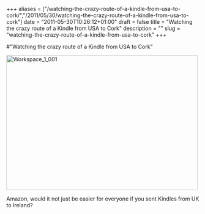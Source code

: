 +++
aliases = ["/watching-the-crazy-route-of-a-kindle-from-usa-to-cork/","/2011/05/30/watching-the-crazy-route-of-a-kindle-from-usa-to-cork"]
date = "2011-05-30T10:26:12+01:00"
draft = false
title = "Watching the crazy route of a Kindle from USA to Cork"
description = ""
slug = "watching-the-crazy-route-of-a-kindle-from-usa-to-cork"
+++

#"Watching the crazy route of a Kindle from USA to Cork"


 <div class='p_embed p_image_embed'>
<a href="http://getfile4.posterous.com/getfile/files.posterous.com/conoroneill/XxT0LXEcmlzLuN5JNFiOtagv0Lg3cGHE8LyZauFqRnuAMlv0nstTl46t5Xb2/Workspace_1_001.png"><img alt="Workspace_1_001" height="353" src="http://getfile5.posterous.com/getfile/files.posterous.com/conoroneill/w9ztuenazq6pN24T84U4rGpnqaJwyPDzGQTMlBMfueqOWiqTISo1OqdjsLcN/Workspace_1_001.png.scaled.500.jpg" width="500" /></a>
</div>
<p>Amazon, would it not just be easier for everyone if you sent Kindles from UK to Ireland? </p>
 